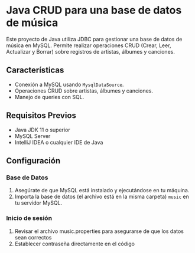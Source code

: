 # Java CRUD para una base de datos de música

Este proyecto de Java utiliza JDBC para gestionar una base de datos de música en MySQL. Permite realizar operaciones CRUD (Crear, Leer, Actualizar y Borrar) sobre registros de artistas, álbumes y canciones.

## Características

- Conexión a MySQL usando `MysqlDataSource`.
- Operaciones CRUD sobre artistas, álbumes y canciones.
- Manejo de queries con SQL.

## Requisitos Previos

- Java JDK 11 o superior
- MySQL Server
- IntelliJ IDEA o cualquier IDE de Java

## Configuración

### Base de Datos

1. Asegúrate de que MySQL está instalado y ejecutándose en tu máquina.
2. Importa la base de datos (el archivo está en la misma carpeta) `music` en tu servidor MySQL.


### Inicio de sesión
1. Revisar el archivo music.properties para asegurarse de que los datos sean correctos
2. Establecer contraseña directamente en el código


